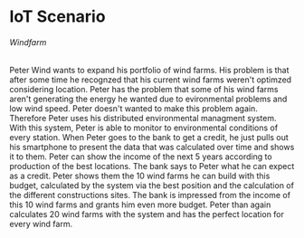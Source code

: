 # IoT Scenario

###### Windfarm
Peter Wind wants to expand his portfolio of wind farms. His problem is that after some time he recognzed that his current wind farms weren't optimzed considering location. Peter has the problem that some of his wind farms aren't generating the energy he wanted due to evironmental problems and low wind speed. Peter doesn't wanted to make this problem again. Therefore Peter uses his distributed environmental managment system. With this system, Peter is able to monitor to environmental conditions of every station. When Peter goes to the bank to get a credit, he just pulls out his smartphone to present the data that was calculated over time and shows it to them. Peter can show the income of the next 5 years according to production of the best locations. The bank says to Peter what he can expect as a credit. Peter shows them the 10 wind farms he can build with this budget, calculated by the system via the best position and the calculation of the different constructions sites. The bank is impressed from the income of this 10 wind farms and grants him even more budget. Peter than again calculates 20 wind farms with the system and has the perfect location for every wind farm.
